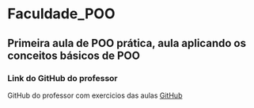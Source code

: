 # Faculdade_POO
 Primeira aula de POO prática, aula aplicando os conceitos básicos de POO
 ---

### Link do GitHub do professor
GitHub do professor com exercicios das aulas [GitHub](https://github.com/P-Clevison/Aulas-POO)
   
